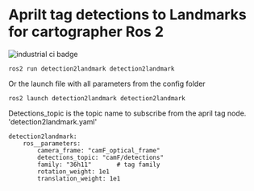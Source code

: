 # Aprilt tag detections to Landmarks for cartographer Ros 2
![industrial ci badge](https://github.com/JosefGst/detection2landmark/actions/workflows/industrial_ci.yaml/badge.svg)

    ros2 run detection2landmark detection2landmark

Or the launch file with all parameters from the config folder
    
    ros2 launch detection2landmark detection2landmark

Detections_topic is the topic name to subscribe from the april tag node.
'detection2landmark.yaml'

    detection2landmark:
        ros__parameters:
            camera_frame: "camF_optical_frame"
            detections_topic: "camF/detections"
            family: "36h11"       # tag family
            rotation_weight: 1e1
            translation_weight: 1e1
